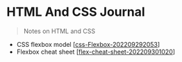 # HTML And CSS Journal

> Notes on HTML and CSS   

- CSS flexbox model [[css-Flexbox-202209292053]]
- Flexbox cheat sheet [[flex-cheat-sheet-202209301020]]

[//begin]: # "Autogenerated link references for markdown compatibility"
[css-Flexbox-202209292053]: css-Flexbox-202209292053 "css-Flexbox"
[flex-cheat-sheet-202209301020]: ../reference/flex-cheat-sheet-202209301020 "flex-cheat-sheet"
[//end]: # "Autogenerated link references"
